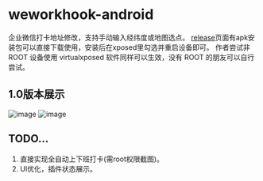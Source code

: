 # weworkhook-android
企业微信打卡地址修改，支持手动输入经纬度或地图选点。
[release](https://github.com/gallonyin/weworkhook/releases)页面有apk安装包可以直接下载使用，安装后在xposed里勾选并重启设备即可。
作者尝试非 ROOT 设备使用 virtualxposed 软件同样可以生效，没有 ROOT 的朋友可以自行尝试。

## 1.0版本展示
![image](https://github.com/gallonyin/weworkhook/blob/master/images/pic_demo1.png)
![image](https://github.com/gallonyin/weworkhook/blob/master/images/pic_demo2.png)

## TODO...
1. 直接实现全自动上下班打卡(需root权限截图)。
2. UI优化，插件状态展示。

